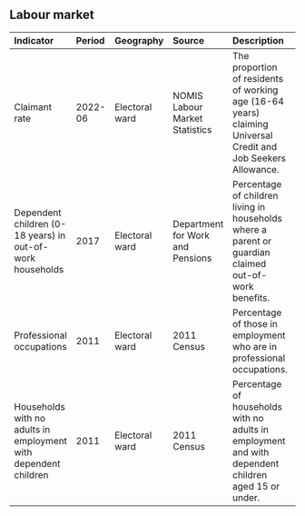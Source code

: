## Labour market

| Indicator     | Period        | Geography     | Source        | Description   | Data           | Code           |
|:------------- |:------------- |:------------- |:------------- |:------------- | :------------- | :------------- |
| Claimant rate | 2022-06 | Electoral ward | NOMIS Labour Market Statistics | The proportion of residents of working age (16-64 years) claiming Universal Credit and Job Seekers Allowance.  | [view](data/claimant_rate.csv) | [view](code/claimant_rate.R)  |
| Dependent children (0-18 years) in out-of-work households | 2017 | Electoral ward | Department for Work and Pensions | Percentage of children living in households where a parent or guardian claimed out-of-work benefits. | [view](data/children_in_out_of_work_households.csv) | [view](code/children_in_out_of_work_households.R) |
| Professional occupations | 2011 | Electoral ward | 2011 Census | Percentage of those in employment who are in professional occupations. | [view](data/professional_occupations.csv) | [view](code/professional_occupations.R) |
| Households with no adults in employment with dependent children | 2011 | Electoral ward | 2011 Census | Percentage of households with no adults in employment and with dependent children aged 15 or under. | [view](data/households_with_no_adults_in_employment_with_dependent_children.csv) | [view](code/households_with_no_adults_in_employment_with_dependent_children.R) |
